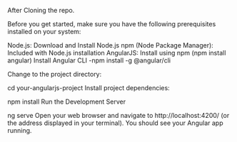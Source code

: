 After Cloning the repo.

Before you get started, make sure you have the following prerequisites installed on your system:

Node.js: Download and Install Node.js
npm (Node Package Manager): Included with Node.js installation
AngularJS: Install using npm (npm install angular)
Install Angular CLI -npm install -g @angular/cli

Change to the project directory:

cd your-angularjs-project
Install project dependencies:

npm install
Run the Development Server

ng serve
Open your web browser and navigate to http://localhost:4200/ (or the address displayed in your terminal). You should see your Angular app running.